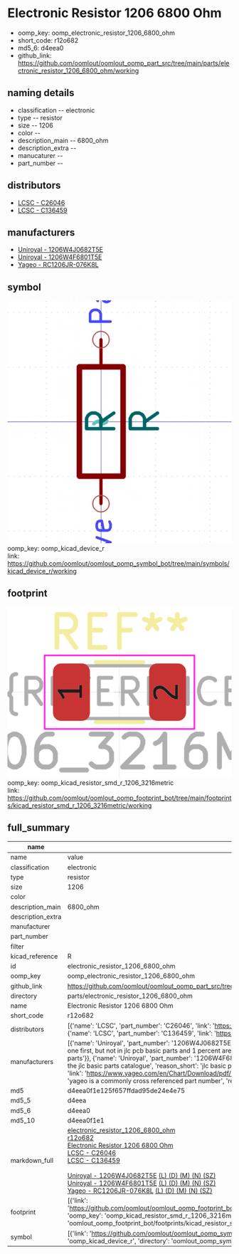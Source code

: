 # Electronic Resistor 1206 6800 Ohm

  
* oomp_key: oomp_electronic_resistor_1206_6800_ohm 
* short_code: r12o682
* md5_6: d4eea0  
* github_link: https://github.com/oomlout/oomlout_oomp_part_src/tree/main/parts/electronic_resistor_1206_6800_ohm/working  
## naming details
* classification -- electronic
* type -- resistor
* size -- 1206
* color -- 
* description_main -- 6800_ohm
* description_extra -- 
* manucaturer -- 
* part_number -- 

## distributors
* [LCSC - C26046](https://lcsc.com/product-detail/C26046.html)  
* [LCSC - C136459](https://lcsc.com/product-detail/C136459.html)  

## manufacturers
* [Uniroyal - 1206W4J0682T5E]()  
* [Uniroyal - 1206W4F6801T5E]()  
* [Yageo - RC1206JR-076K8L](https://www.yageo.com/en/Chart/Download/pdf/RC1206JR-076K8L)  

## symbol

![](symbol/0/working/working_600.png)  
oomp_key: oomp_kicad_device_r  
link: https://github.com/oomlout/oomlout_oomp_symbol_bot/tree/main/symbols/kicad_device_r/working  

## footprint

![](footprint/0/working/working_600.png)  
oomp_key: oomp_kicad_resistor_smd_r_1206_3216metric  
link: https://github.com/oomlout/oomlout_oomp_footprint_bot/tree/main/footprints/kicad_resistor_smd_r_1206_3216metric/working  

## full_summary
| name | value | 
| --- | --- | 
| name | value | 
| classification | electronic | 
| type | resistor | 
| size | 1206 | 
| color |  | 
| description_main | 6800_ohm | 
| description_extra |  | 
| manufacturer |  | 
| part_number |  | 
| filter |  | 
| kicad_reference | R | 
| id | electronic_resistor_1206_6800_ohm | 
| oomp_key | oomp_electronic_resistor_1206_6800_ohm | 
| github_link | https://github.com/oomlout/oomlout_oomp_part_src/tree/main/parts/electronic_resistor_1206_6800_ohm/working | 
| directory | parts/electronic_resistor_1206_6800_ohm | 
| name | Electronic Resistor 1206 6800 Ohm | 
| short_code | r12o682 | 
| distributors | [{'name': 'LCSC', 'part_number': 'C26046', 'link': 'https://lcsc.com/product-detail/C26046.html', 'id': 'distributor_lcsc'}, {'name': 'LCSC', 'part_number': 'C136459', 'link': 'https://lcsc.com/product-detail/C136459.html', 'id': 'distributor_lcsc'}] | 
| manufacturers | [{'name': 'Uniroyal', 'part_number': '1206W4J0682T5E', 'link': '', 'id': 'manufacturer_uniroyal', 'note': {'reason': 'did this one first, but not in jlc pcb basic parts and 1 percent are and they are the same price', 'reason_short': 'not in jlc basic parts'}}, {'name': 'Uniroyal', 'part_number': '1206W4F6801T5E', 'link': '', 'id': 'manufacturer_uniroyal', 'note': {'reason': 'in the jlc basic parts catalogue', 'reason_short': 'jlc basic part'}}, {'name': 'Yageo', 'part_number': 'RC1206JR-076K8L', 'link': 'https://www.yageo.com/en/Chart/Download/pdf/RC1206JR-076K8L', 'id': 'manufacturer_yageo', 'note': {'reason': 'yageo is a commonly cross referenced part number', 'reason_short': 'available everywhere'}}] | 
| md5 | d4eea0f1e125f657ffdad95de24e4e75 | 
| md5_5 | d4eea | 
| md5_6 | d4eea0 | 
| md5_10 | d4eea0f1e1 | 
| markdown_full | [electronic_resistor_1206_6800_ohm](https://github.com/oomlout/oomlout_oomp_part_src/tree/main/parts/electronic_resistor_1206_6800_ohm/working)<br>[r12o682](https://github.com/oomlout/oomlout_oomp_part_src/tree/main/parts/electronic_resistor_1206_6800_ohm/working)<br>[Electronic Resistor 1206 6800 Ohm](https://github.com/oomlout/oomlout_oomp_part_src/tree/main/parts/electronic_resistor_1206_6800_ohm/working)<br>[LCSC - C26046<br>](https://lcsc.com/product-detail/C26046.html)[LCSC - C136459<br>](https://lcsc.com/product-detail/C136459.html)<br>[Uniroyal - 1206W4J0682T5E]() [(L)  ](https://www.lcsc.com/search?q=1206W4J0682T5E)[(D)  ](https://www.digikey.com/en/products?keywords=1206W4J0682T5E)[(M)  ](https://www.mouser.com/Search/Refine?Keyword=1206W4J0682T5E)[(N)  ](https://www.newark.com/search?st=1206W4J0682T5E)[(SZ)  ](https://so.szlcsc.com/global.html?k=1206W4J0682T5E)<br>[Uniroyal - 1206W4F6801T5E]() [(L)  ](https://www.lcsc.com/search?q=1206W4F6801T5E)[(D)  ](https://www.digikey.com/en/products?keywords=1206W4F6801T5E)[(M)  ](https://www.mouser.com/Search/Refine?Keyword=1206W4F6801T5E)[(N)  ](https://www.newark.com/search?st=1206W4F6801T5E)[(SZ)  ](https://so.szlcsc.com/global.html?k=1206W4F6801T5E)<br>[Yageo - RC1206JR-076K8L](https://www.yageo.com/en/Chart/Download/pdf/RC1206JR-076K8L) [(L)  ](https://www.lcsc.com/search?q=RC1206JR-076K8L)[(D)  ](https://www.digikey.com/en/products?keywords=RC1206JR-076K8L)[(M)  ](https://www.mouser.com/Search/Refine?Keyword=RC1206JR-076K8L)[(N)  ](https://www.newark.com/search?st=RC1206JR-076K8L)[(SZ)  ](https://so.szlcsc.com/global.html?k=RC1206JR-076K8L)<br> | 
| footprint | [{'link': 'https://github.com/oomlout/oomlout_oomp_footprint_bot/tree/main/foootprntss/kicad_resistor_smd_r_1206_3216metric', 'oomp_key': 'oomp_kicad_resistor_smd_r_1206_3216metric', 'directory': 'oomlout_oomp_footprint_bot/footprints/kicad_resistor_smd_r_1206_3216metric//working/working.kicad_mod'}] | 
| symbol | [{'link': 'https://github.com/oomlout/oomlout_oomp_symbol_bot/tree/main/symbols/kicad_device_r', 'oomp_key': 'oomp_kicad_device_r', 'directory': 'oomlout_oomp_symbol_bot/symbols/kicad_device_r//working/working.kicad_sym'}] | 
